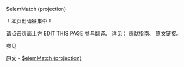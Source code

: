  $elemMatch (projection)

 ！本页翻译征集中！

请点击页面上方 EDIT THIS PAGE 参与翻译。
详见：
[贡献指南]( https://github.com/JinMuInfo/MongoDB-Manual-zh/blob/master/CONTRIBUTING.md )、
[原文链接](  https://docs.mongodb.com/manual/reference/operator/projection/elemMatch/  )。

 参见

原文 - [$elemMatch (projection)]( https://docs.mongodb.com/manual/reference/operator/projection/elemMatch/ )

